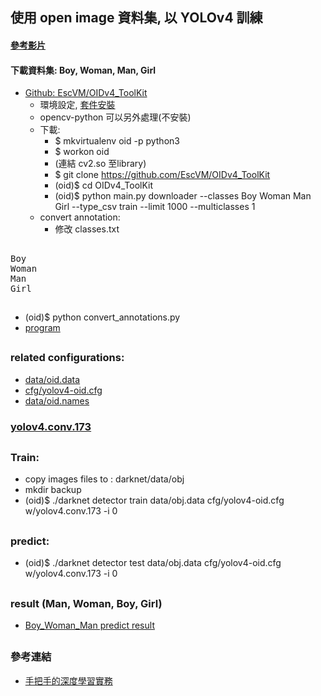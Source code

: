 ## 使用 open image 資料集, 以 YOLOv4 訓練
#### [參考影片](https://www.youtube.com/watch?v=zJDUhGL26iU&t=1175s)
#### 下載資料集: Boy, Woman, Man, Girl
* [Github: EscVM/OIDv4_ToolKit](https://github.com/EscVM/OIDv4_ToolKit)
    * 環境設定, [套件安裝](https://github.com/EscVM/OIDv4_ToolKit/blob/master/requirements.txt)
    * opencv-python 可以另外處理(不安裝)
    * 下載: 
        * $ mkvirtualenv oid -p python3
        * $ workon oid
        * (連結 cv2.so 至library)
        * $ git clone https://github.com/EscVM/OIDv4_ToolKit
        * (oid)$ cd OIDv4_ToolKit
        * (oid)$ python main.py downloader --classes Boy Woman Man Girl --type_csv train --limit 1000 --multiclasses 1
    * convert annotation:
        * 修改 classes.txt
##
<pre>
Boy
Woman
Man
Girl
</pre>
##
* (oid)$ python convert_annotations.py 
* [program](https://github.com/Jahidur1414/OIDv4_ToolKit-For-Custom-Data-Set-Create-/blob/master/convert_annotations.py)
##
### related configurations:
* [data/oid.data](https://github.com/jumbokh/yolo-class/blob/master/oid/cfg/obj.data)
* [cfg/yolov4-oid.cfg](https://github.com/jumbokh/yolo-class/blob/master/oid/cfg/yolov4-oid.cfg)
* [data/oid.names](https://github.com/jumbokh/yolo-class/blob/master/oid/cfg/obj.names)
### [yolov4.conv.173](https://github.com/AlexeyAB/darknet/releases/download/darknet_yolo_v3_optimal/yolov4.conv.137)
##
### Train:
* copy images files to : darknet/data/obj
* mkdir backup
* (oid)$ ./darknet detector train data/obj.data cfg/yolov4-oid.cfg w/yolov4.conv.173 -i 0
##
### predict:
* (oid)$ ./darknet detector test data/obj.data cfg/yolov4-oid.cfg w/yolov4.conv.173 -i 0
##
### result (Man, Woman, Boy, Girl)
* [Boy_Woman_Man predict result](https://github.com/jumbokh/yolo-class/blob/master/oid/out-oid/oid-predict-Man_Woman_Boy.odt)
##
### 參考連結
* [手把手的深度學習實務](https://github.com/jumbokh/hands-on-DL/blob/master/slides_181202.pdf)
